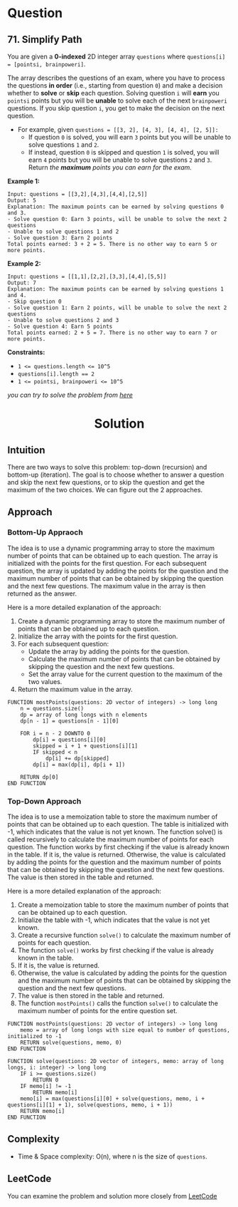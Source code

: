 # Question

## 71. Simplify Path

You are given a **0-indexed** 2D integer array `questions` where `questions[i] = [pointsi, brainpoweri]`.

The array describes the questions of an exam, where you have to process the questions **in order** (i.e., starting from question `0`) and make a decision whether to **solve** or **skip** each question. Solving question `i` will **earn** you `pointsi` points but you will be **unable** to solve each of the next `brainpoweri` questions. If you skip question `i`, you get to make the decision on the next question.

- For example, given `questions = [[3, 2], [4, 3], [4, 4], [2, 5]]:`
    - If question `0` is solved, you will earn `3` points but you will be unable to solve questions `1` and `2`.
    - If instead, question `0` is skipped and question `1` is solved, you will earn `4` points but you will be unable to solve questions `2` and `3`.
Return *the **maximum** points you can earn for the exam.*<br/>

**Example 1:**<br/>
```
Input: questions = [[3,2],[4,3],[4,4],[2,5]]
Output: 5
Explanation: The maximum points can be earned by solving questions 0 and 3.
- Solve question 0: Earn 3 points, will be unable to solve the next 2 questions
- Unable to solve questions 1 and 2
- Solve question 3: Earn 2 points
Total points earned: 3 + 2 = 5. There is no other way to earn 5 or more points.
```
**Example 2:**<br/>
```
Input: questions = [[1,1],[2,2],[3,3],[4,4],[5,5]]
Output: 7
Explanation: The maximum points can be earned by solving questions 1 and 4.
- Skip question 0
- Solve question 1: Earn 2 points, will be unable to solve the next 2 questions
- Unable to solve questions 2 and 3
- Solve question 4: Earn 5 points
Total points earned: 2 + 5 = 7. There is no other way to earn 7 or more points.
```

**Constraints:**
- `1 <= questions.length <= 10^5`
- `questions[i].length == 2`
- `1 <= pointsi, brainpoweri <= 10^5`

*you can try to solve the problem from [here](https://leetcode.com/problems/solving-questions-with-brainpower/description/)*

<h1 align="center">Solution</h1>

## Intuition
There are two ways to solve this problem: top-down (recursion) and bottom-up (iteration). The goal is to choose whether to answer a question and skip the next few questions, or to skip the question and get the maximum of the two choices. We can figure out the 2 approaches.

## Approach
### Bottom-Up Appraoch
The idea is to use a dynamic programming array to store the maximum number of points that can be obtained up to each question. The array is initialized with the points for the first question. For each subsequent question, the array is updated by adding the points for the question and the maximum number of points that can be obtained by skipping the question and the next few questions. The maximum value in the array is then returned as the answer.

Here is a more detailed explanation of the approach:

1. Create a dynamic programming array to store the maximum number of points that can be obtained up to each question.
2. Initialize the array with the points for the first question.
3. For each subsequent question:
    - Update the array by adding the points for the question.
    - Calculate the maximum number of points that can be obtained by skipping the question and the next few questions.
    - Set the array value for the current question to the maximum of the two values.
4. Return the maximum value in the array.
```
FUNCTION mostPoints(questions: 2D vector of integers) -> long long
    n = questions.size()
    dp = array of long longs with n elements
    dp[n - 1] = questions[n - 1][0]

    FOR i = n - 2 DOWNTO 0
        dp[i] = questions[i][0]
        skipped = i + 1 + questions[i][1]
        IF skipped < n
            dp[i] += dp[skipped]
        dp[i] = max(dp[i], dp[i + 1])

    RETURN dp[0]
END FUNCTION

```

### Top-Down Approach
The idea is to use a memoization table to store the maximum number of points that can be obtained up to each question. The table is initialized with -1, which indicates that the value is not yet known. The function solve() is called recursively to calculate the maximum number of points for each question. The function works by first checking if the value is already known in the table. If it is, the value is returned. Otherwise, the value is calculated by adding the points for the question and the maximum number of points that can be obtained by skipping the question and the next few questions. The value is then stored in the table and returned.

Here is a more detailed explanation of the approach:

1. Create a memoization table to store the maximum number of points that can be obtained up to each question.
2. Initialize the table with -1, which indicates that the value is not yet known.
3. Create a recursive function `solve()` to calculate the maximum number of points for each question.
4. The function `solve()` works by first checking if the value is already known in the table.
5. If it is, the value is returned.
6. Otherwise, the value is calculated by adding the points for the question and the maximum number of points that can be obtained by skipping the question and the next few questions.
7. The value is then stored in the table and returned.
8. The function `mostPoints()` calls the function `solve()` to calculate the maximum number of points for the entire question set.


```
FUNCTION mostPoints(questions: 2D vector of integers) -> long long
    memo = array of long longs with size equal to number of questions, initialized to -1
    RETURN solve(questions, memo, 0)
END FUNCTION

FUNCTION solve(questions: 2D vector of integers, memo: array of long longs, i: integer) -> long long
    IF i >= questions.size()
        RETURN 0
    IF memo[i] != -1
        RETURN memo[i]
    memo[i] = max(questions[i][0] + solve(questions, memo, i + questions[i][1] + 1), solve(questions, memo, i + 1))
    RETURN memo[i]
END FUNCTION
```

## Complexity
- Time & Space complexity: O(n), where n is the size of `questions`.

## LeetCode
You can examine the problem and solution more closely from [LeetCode](https://leetcode.com/problems/solving-questions-with-brainpower/solutions/3518963/easy-solution-in-cpp-with-explanation-and-pseudocode/)